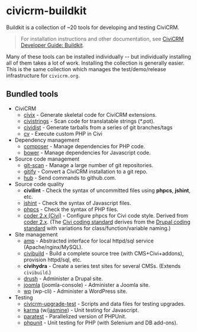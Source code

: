 # civicrm-buildkit

Buildkit is a collection of ~20 tools for developing and testing CiviCRM.

> For installation instructions and other documentation, see [CiviCRM Developer Guide: Buildkit](https://docs.civicrm.org/dev/en/latest/tools/buildkit/).

Many of these tools can be installed individually -- but individually
installing all of them takes a lot of work. Installing the collection
is generally easier. This is the same collection which manages the
test/demo/release infrastructure for `civicrm.org`.

## Bundled tools

<!-- see also: https://docs.civicrm.org/dev/en/latest/tools/#with-buildkit -->

* CiviCRM
    * [civix](https://github.com/totten/civix) - Generate skeletal code for CiviCRM extensions.
    * [civistrings](https://github.com/civicrm/civistrings) - Scan code for translatable strings (*.pot).
    * [cividist](https://github.com/civicrm/civicrm-buildkit/blob/master/doc/cividist.md) - Generate tarballs from a series of git branches/tags
    * [cv](https://github.com/civicrm/cv) - Execute custom PHP in Civi
* Dependency management
    * [composer](http://getcomposer.org/) - Manage dependencies for PHP code.
    * [bower](http://bower.io/) - Manage dependencies for Javascript code.
* Source code management
    * [git-scan](https://github.com/totten/git-scan/) - Manage a large number of git repositories.
    * [gitify](doc/gitify.md) - Convert a CiviCRM installation to a git repo.
    * [hub](http://hub.github.com/) - Send commands to github.com.
* Source code quality
    * **civilint** - Check the syntax of uncommitted files using **phpcs**, **jshint**, etc.
    * [jshint](http://jshint.com/) - Check the syntax of Javascript files.
    * [phpcs](https://github.com/squizlabs/PHP_CodeSniffer) - Check the syntax of PHP files.
    * [coder 2.x (Civi)](https://github.com/civicrm/coder) - Configure phpcs for Civi code style. Derived from [coder 2.x](https://www.drupal.org/project/coder). (The [Civi coding standard](http://wiki.civicrm.org/confluence/display/CRMDOC/PHP+Code+and+Inline+Documentation) derives from the [Drupal coding standard](https://www.drupal.org/coding-standards) with variations for class/function/variable naming.)
* Site management
    * [amp](https://github.com/totten/amp) - Abstracted interface for local httpd/sql service (Apache/nginx/MySQL).
    * [civibuild](doc/civibuild.md) - Build a complete source tree (with CMS+Civi+addons), provision httpd/sql, etc.
    * **civihydra** - Create a series test sites for several CMSs. (Extends `civibuild`.)
    * [drush](http://drush.ws/) - Administer a Drupal site.
    * [joomla](https://github.com/joomlatools/joomla-console) (joomla-console) - Administer a Joomla site.
    * [wp](http://wp-cli.org/) (wp-cli) - Administer a WordPress site.
* Testing
    * [civicrm-upgrade-test](https://github.com/civicrm/civicrm-upgrade-test) - Scripts and data files for testing upgrades.
    * [karma](http://karma-runner.github.io) (w/[jasmine](http://jasmine.github.io/)) - Unit testing for Javascript.
    * [paratest](https://github.com/brianium/paratest) - Parallelized version of PHPUnit.
    * [phpunit](http://phpunit.de/) - Unit testing for PHP (with Selenium and DB add-ons).
